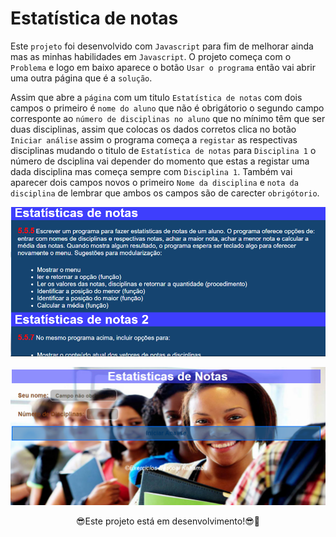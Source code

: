 # Estatística de notas

Este `projeto` foi desenvolvido com `Javascript` para fim de melhorar ainda mas as minhas habilidades em `Javascript`. O projeto começa com o `Problema` e logo em baixo aparece o botão `Usar o programa` então vai abrir uma outra página que é a `solução`.

Assim que abre a `página` com um titulo `Estatística de notas` com dois campos o primeiro é `nome do aluno` que não é obrigátorio o segundo campo corresponte ao `número de disciplinas no aluno` que no mínimo têm que ser duas disciplinas, assim que colocas os dados corretos clica no botão `Iniciar análise` assim o programa começa a `registar` as respectivas disciplinas mudando o titulo de `Estatística de notas` para `Disciplina 1` o número de dsciplina vai depender do momento que estas a registar uma dada disciplina mas começa sempre com `Disciplina 1`. Também vai aparecer dois campos novos o primeiro `Nome da disciplina` e `nota da disciplina` de lembrar que ambos os campos são de carecter `obrigótorio`.

![foto Problema](img/problema.PNG)

![foto solução](img/solucao.PNG)

<p align='center'>😎Este projeto está em desenvolvimento!😎💪</p>